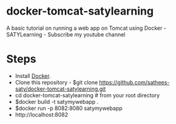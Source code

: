 # docker-tomcat-satylearning
A basic tutorial on running a web app on Tomcat using Docker - SATYLearning - Subscribe my youtube channel

# Steps
* Install [Docker](https://docs.docker.com/install/).
* Clone this repository - $git clone https://github.com/sathees-saty/docker-tomcat-satylearning.git
* cd docker-tomcat-satylearning # from your root directory
* $docker build -t satymywebapp .
* $docker run -p 8082:8080 satymywebapp
* http://localhost:8082
